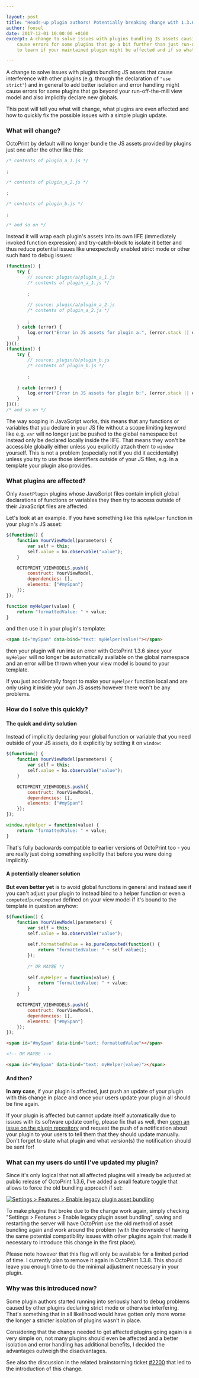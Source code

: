 ```yaml
---

layout: post
title: "Heads-up plugin authors! Potentially breaking change with 1.3.6"
author: foosel
date: 2017-12-01 10:00:00 +0100
excerpt: A change to solve issues with plugins bundling JS assets causing interference with others  might 
    cause errors for some plugins that go a bit further than just run-off-the-mill view models. Read on 
    to learn if your maintained plugin might be affected and if so what to do against that.

---
```


A change to solve issues with plugins bundling JS assets that cause interference with other plugins (e.g. through
the declaration of `"use strict"`) and in general to add better isolation and error handling might cause errors 
for some plugins that go beyond your run-off-the-mill view model and also implicitly declare new globals. 

This post will tell you what will change, what plugins are even affected and how to quickly fix the possible issues with a 
simple plugin update.

### What will change?

OctoPrint by default will no longer bundle the JS assets provided by plugins just one after the other like this:

``` javascript
/* contents of plugin_a_1.js */

;

/* contents of plugin_a_2.js */

;

/* contents of plugin_b.js */

;

/* and so on */
```

Instead it will wrap each plugin's assets into its own IIFE (immediately invoked function expression) and 
try-catch-block to isolate it better and thus reduce potential issues like unexpectedly enabled strict mode
or other such hard to debug issues:

``` javascript
(function() {
    try {
        // source: plugin/a/plugin_a_1.js
        /* contents of plugin_a_1.js */
        
        ; 
        
        // source: plugin/a/plugin_a_2.js
        /* contents of plugin_a_2.js */
        
        ;
    } catch (error) {
        log.error("Error in JS assets for plugin a:", (error.stack || error));
    }
})();
(function() {
    try {
        // source: plugin/b/plugin_b.js
        /* contents of plugin_b.js */
        
        ; 
        
    } catch (error) {
        log.error("Error in JS assets for plugin b:", (error.stack || error));
    }
})();
/* and so on */
```

The way scoping in JavaScript works, this means that any functions or variables that you declare in your JS file
without a scope limiting keyword like e.g. `var` will no longer just be pushed to the global namespace but instead
only be declared locally inside the IIFE. That means they won't be accessible globally either unless you explicitly
attach them to `window` yourself. This is not a problem (especially not if you did it accidentally) unless you try 
to use those identifiers outside of your JS files, e.g. in a template your plugin also provides.

### What plugins are affected?

Only `AssetPlugin` plugins whose JavaScript files contain implicit global declarations of functions or variables 
they then try to access outside of their JavaScript files are affected. 

Let's look at an example. If you have something like this `myHelper` function in your plugin's JS asset: 

``` javascript
$(function() {
    function YourViewModel(parameters) {
        var self = this;
        self.value = ko.observable("value");
    }

    OCTOPRINT_VIEWMODELS.push({
        construct: YourViewModel,
        dependencies: [],
        elements: ["#mySpan"]
    });
});

function myHelper(value) {
    return "formattedValue: " + value;
}
```

and then use it in your plugin's template:

``` html
<span id="mySpan" data-bind="text: myHelper(value)"></span>
```

then your plugin will run into an error with OctoPrint 1.3.6 since your `myHelper` will no longer be automatically 
available on the global namespace and an error will be thrown when your view model is bound to your template.

If you just accidentally forgot to make your `myHelper` function local and are only using it inside your own JS
assets however there won't be any problems.

### How do I solve this quickly?

#### The quick and dirty solution

Instead of implicitly declaring your global function or variable that you need outside of your JS assets, 
do it explicitly by setting it on `window`:

``` javascript
$(function() {
    function YourViewModel(parameters) {
        var self = this;
        self.value = ko.observable("value");
    }

    OCTOPRINT_VIEWMODELS.push({
        construct: YourViewModel,
        dependencies: [],
        elements: ["#mySpan"]
    });
});

window.myHelper = function(value) {
    return "formattedValue: " + value;
}
```

That's fully backwards compatible to earlier versions of OctoPrint too - you are really just doing something
explicitly that before you were doing implicitly.

#### A potentially cleaner solution

**But even better yet** is to avoid global functions in general and instead see if you can't adjust your plugin 
to instead bind to a helper function or even a `computed`/`pureComputed` defined on your view model if it's bound to 
the template in question anyhow:

``` javascript
$(function() {
    function YourViewModel(parameters) {
        var self = this;
        self.value = ko.observable("value");
        
        self.formattedValue = ko.pureComputed(function() {
            return "formattedValue: " + self.value();
        });
        
        /* OR MAYBE */
        
        self.myHelper = function(value) {
            return "formattedValue: " + value;
        }
    }

    OCTOPRINT_VIEWMODELS.push({
        construct: YourViewModel,
        dependencies: [],
        elements: ["#mySpan"]
    });
});
``` 

``` html
<span id="#mySpan" data-bind="text: formattedValue"></span>

<!-- OR MAYBE -->

<span id="#mySpan" data-bind="text: myHelper(value)"></span>
```

#### And then?

**In any case**, if your plugin is affected, just push an update of your plugin with this change in place and 
once your users update your plugin all should be fine again.

<div class="alert alert-warning">
If your plugin is affected but cannot update itself automatically due to issues with its software update config, please
fix that as well, then 
<a href="https://github.com/OctoPrint/plugins.octoprint.org/issues" target="_blank">open an issue on the plugin repository</a>
and request the push of a notification about your plugin to your users to tell them that they should update manually. Don't
forget to state what plugin and what version(s) the notification should be sent for!
</div>

### What can my users do until I've updated my plugin?

Since it's only logical that not all affected plugins will already be adjusted at public release of OctoPrint 1.3.6,
I've added a small feature toggle that allows to force the old bundling approach if set:

<a href="/assets/img/blog/2017-12/2017-12-01-legacy-setting.png" data-lightbox="{{ page.id }}" data-title="Settings > Features > Enable legacy plugin asset bundling"><img alt="Settings > Features > Enable legacy plugin asset bundling" src="/assets/img/blog/2017-12/2017-12-01-legacy-setting.png"></a>

To make plugins that broke due to the change work again, simply checking 
"Settings > Features > Enable legacy plugin asset bundling", saving and restarting the server will have 
OctoPrint use the old method of asset bundling again and work around the problem (with the downside of having the
same potential compatibility issues with other plugins again that made it necessary to introduce this change in the
first place).

Please note however that this flag will only be available for a limited period of time. I currently plan to remove it
again in OctoPrint 1.3.8. This should leave you enough time to do the minimal adjustment 
necessary in your plugin.

### Why was this introduced now?

Some plugin authors started running into seriously hard to debug problems caused by other plugins declaring strict mode
or otherwise interfering. That's something that in all likelihood would have gotten only more worse the longer a 
stricter isolation of plugins wasn't in place.

Considering that the change needed to get affected plugins going again is a very simple on, not many plugins should
even be affected and a better isolation and error handling has additional benefits, I decided the advantages outweigh
the disadvantages.

See also the discussion in the related brainstorming ticket [#2200](https://github.com/foosel/OctoPrint/issues/2200) 
that led to the introduction of this change.
